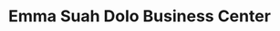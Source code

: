 ---
title: "Emma Suah Dolo Business Center"
url: /ganta/emma-suah-dolo-business-center/
shop: Gemüse & Obst
---